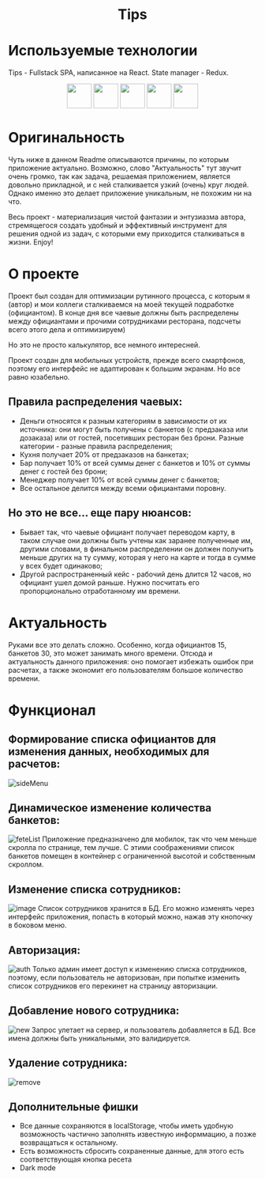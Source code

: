 <h1 align="center">Tips</h1>

# Используемые технологии
Tips - Fullstack SPA, написанное на React. State manager - Redux.
<p align="center">
<img src="https://upload.wikimedia.org/wikipedia/commons/thumb/a/a7/React-icon.svg/512px-React-icon.svg.png?20220125121207" width="50" heigth="50">
<img src="https://raw.githubusercontent.com/reduxjs/redux/master/logo/logo.png" width="50" heigth="50">
<img src="https://cdn.iconscout.com/icon/free/png-256/node-js-1174925.png" width="50" heigth="50">
<img src="https://wsofter.ru/wp-content/uploads/2017/12/node-express.png" width="50" heigth="50">
<img src="https://www.desuvit.com/wp-content/uploads/2021/03/mongodb-icon.png" width="50" heigth="50">
</p>

# Оригинальность
Чуть ниже в данном Readme описываются причины, по которым приложение актуально. Возможно, слово "Актуальность" тут звучит очень громко, 
так как задача, решаемая приложением, является довольно прикладной, и с ней сталкивается
узкий (очень) круг людей. Однако именно это делает приложение уникальным, не похожим ни на что. 

Весь проект - материализация чистой фантазии и энтузиазма автора, стремящегося создать удобный и эффективный инструмент для решения одной из задач,
с которыми ему приходится сталкиваться в жизни. Enjoy!

# О проекте
Проект был создан для оптимизации рутинного процесса, с которым я (автор) и мои коллеги сталкиваемся на моей текущей подработке (официантом).
В конце дня все чаевые должны быть распределены между официантами и прочими сотрудниками ресторана, подсчеты всего этого дела и оптимизируем)

Но это не просто калькулятор, все немного интересней.

Проект создан для мобильных устройств, прежде всего смартфонов, поэтому его интерфейс не адаптирован к большим экранам. 
Но все равно юзабельно.

## Правила распределения чаевых:
- Деньги относятся к разным категориям в зависимости от их источника: они могут быть получены с банкетов (с предзаказа или дозаказа)
или от гостей, посетивших ресторан без брони. Разные категории - разные правила распределения;
- Кухня получает 20% от предзаказов на банкетах;
- Бар получает 10% от всей суммы денег с банкетов и 10% от суммы денег с гостей без брони;
- Менеджер получает 10% от всей суммы денег с банкетов;
- Все остальное делится между всеми официантами поровну.

## Но это не все... еще пару нюансов:
- Бывает так, что чаевые официант получает переводом карту, в таком случае они должны быть учтены как заранее полученные им,
другими словами, в финальном распределении он должен получить меньше других на ту сумму, которая у него на карте и тогда в сумме 
у всех будет одинаково;
- Другой распространенный кейс - рабочий день длится 12 часов, но официант ушел домой раньше. Нужно посчитать его пропорционально отработанному им времени.

# Актуальность
Руками все это делать сложно. Особенно, когда официантов 15, банкетов 30, это может занимать много времени. Отсюда и актуальность данного приложения:
оно помогает избежать ошибок при расчетах, а также экономит его пользователям большое количество времени.

# Функционал

## Формирование списка официантов для изменения данных, необходимых для расчетов:
![sideMenu](https://user-images.githubusercontent.com/103051547/215126893-03a9e545-ee4a-41b3-b7ec-c926319f76f7.gif)
## Динамическое изменение количества банкетов:
![feteList](https://user-images.githubusercontent.com/103051547/215128026-a4d4eac7-464c-4234-9fb2-0cfdb101f4be.gif)
Приложение предназначено для мобилок, так что чем меньше скролла по странице, тем лучше. С этими соображениями список банкетов помещен в контейнер
с ограниченной высотой и собственным скроллом.
## Изменение списка сотрудников:
![image](https://user-images.githubusercontent.com/103051547/215128913-229eac90-7900-4905-b9d7-82a879acc648.png)
Список сотрудников хранится в БД. Его можно изменять через интерфейс приложения, попасть в который можно, нажав эту кнопочку в боковом меню.
## Авторизация:
![auth](https://user-images.githubusercontent.com/103051547/215131190-16dcdb46-c980-40ce-b2d3-b483c6e71ec9.gif)
Только админ имеет доступ к изменению списка сотрудников, поэтому, если пользователь не авторизован, при попытке
изменить список сотрудников его перекинет на страницу авторизации.
## Добавление нового сотрудника:
![new](https://user-images.githubusercontent.com/103051547/215134033-3194e608-fa40-4920-b370-c334507c289a.gif)
Запрос улетает на сервер, и пользователь добавляется в БД. Все имена должны быть уникальными, это валидируется.
## Удаление сотрудника:
![remove](https://user-images.githubusercontent.com/103051547/215134494-7a60a5a2-f5fb-4e1a-94af-e44ce9df179a.gif)

## Дополнительные фишки
- Все данные сохраняются в localStorage, чтобы иметь удобную возможность частично заполнять известную информмацию,
а позже возвращаться к остальному.
- Есть возможность сбросить сохраненные данные, для этого есть соответствующая кнопка ресета
- Dark mode


